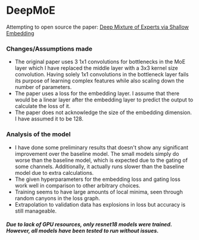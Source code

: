 # DeepMoE
 Attempting to open source the paper: [Deep Mixture of Experts via Shallow Embedding](https://arxiv.org/abs/1806.01531)

 ### Changes/Assumptions made
 - The original paper uses 3 1x1 convolutions for bottlenecks in the MoE layer which I have replaced the middle layer with a 3x3 kernel size convolution. Having solely 1x1 convolutions in the bottleneck layer fails its purpose of learning complex features while also scaling down the number of parameters. 
 - The paper uses a loss for the embedding layer. I assume that there would be a linear layer after the embedding layer to predict the output to calculate the loss of it.
 - The paper does not acknowledge the size of the embedding dimension. I have assumed it to be 128.

 ### Analysis of the model
 - I have done some preliminary results that doesn't show any significant improvement over the baseline model. The small models simply do worse than the baseline model, which is expected due to the gating of some channels. Additionally, it actually runs slower than the baseline model due to extra calculations.
- The given hyperparameters for the embedding loss and gating loss work well in comparison to other arbitrary choices.
- Training seems to have large amounts of local minima, seen through random canyons in the loss graph.
- Extrapolation to validation data has explosions in loss but accuracy is still manageable.

##### Due to lack of GPU resources, only resnet18 models were trained. However, all models have been tested to run without issues.